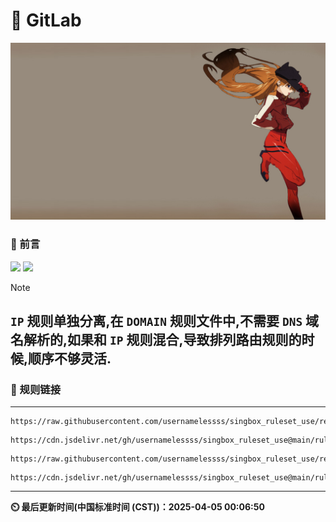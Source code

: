 
# 🧸 GitLab
![](https://raw.githubusercontent.com/usernamelessss/picture-bed/main/images/202504042256831.jpg)
### 📣 前言
![](https://shields.io/badge/-移除重复规则-ff69b4) ![](https://shields.io/badge/-IP&nbsp;规则单独存放不与&nbsp;DOMAIN&nbsp;等混合-green)
> [!NOTE]
**`IP` 规则单独分离,在 `DOMAIN` 规则文件中,不需要 `DNS` 域名解析的,如果和 `IP` 规则混合,导致排列路由规则的时候,顺序不够灵活.**
---

###  🔗 规则链接
---

```url
https://raw.githubusercontent.com/usernamelessss/singbox_ruleset_use/refs/heads/main/rule/GitLab/GitLab_No_IP.json
```

```url
https://cdn.jsdelivr.net/gh/usernamelessss/singbox_ruleset_use@main/rule/GitLab/GitLab_No_IP.json
```

```url
https://raw.githubusercontent.com/usernamelessss/singbox_ruleset_use/refs/heads/main/rule/GitLab/GitLab_No_IP.srs
```

```url
https://cdn.jsdelivr.net/gh/usernamelessss/singbox_ruleset_use@main/rule/GitLab/GitLab_No_IP.srs
```

---
**⏲️ 最后更新时间(中国标准时间 (CST))：2025-04-05 00:06:50**